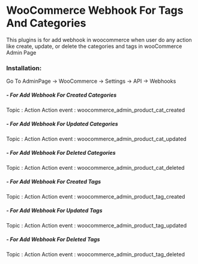 # WooCommerce Webhook For Tags And Categories

This plugins is for add webhook in woocommerce when user do any action like create, update, or delete the categories and tags in wooCommerce Admin Page

### Installation:
Go To AdminPage -> WooCommerce -> Settings -> API -> Webhooks

##### - For Add Webhook For Created Categories
Topic : Action
Action event :  woocommerce_admin_product_cat_created

##### - For Add Webhook For Updated Categories
Topic : Action
Action event :  woocommerce_admin_product_cat_updated

##### - For Add Webhook For Deleted Categories
Topic : Action
Action event :  woocommerce_admin_product_cat_deleted

##### - For Add Webhook For Created Tags
Topic : Action
Action event :  woocommerce_admin_product_tag_created

##### - For Add Webhook For Updated Tags
Topic : Action
Action event :  woocommerce_admin_product_tag_updated

##### - For Add Webhook For Deleted Tags
Topic : Action
Action event :  woocommerce_admin_product_tag_deleted